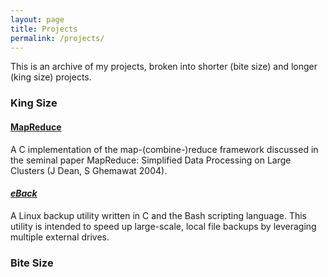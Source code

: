 ```yaml
---
layout: page
title: Projects
permalink: /projects/
---
```


This is an archive of my projects, broken into shorter (bite size) and longer (king size) projects.

### King Size

#### [MapReduce](https://github.com/NathanKolbow/MapReduce)
A C implementation of the map-(combine-)reduce framework discussed in the seminal paper MapReduce: Simplified Data Processing on Large Clusters (J Dean, S Ghemawat 2004).

#### _[eBack](https://github.com/NathanKolbow/eBack)_

A Linux backup utility written in C and the Bash scripting language.  This utility is intended to speed up large-scale, local file backups by leveraging multiple external drives.

### Bite Size

